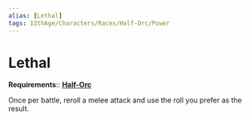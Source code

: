 ```yaml
---
alias: [Lethal]
tags: 13thAge/Characters/Races/Half-Orc/Power
---
```


# Lethal

**Requirements**:: **[Half-Orc](../Half-Orc.md)**

Once per battle, reroll a melee attack and use the roll you prefer as the result.